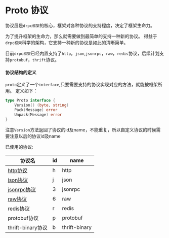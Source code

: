 # Proto 协议

协议层是`drpc框架`的核心，框架对各种协议的支持程度，决定了框架生命力。

为了提升框架的生命力，那么就需要做到最简单的支持一种新的协议。
得益于`drpc框架`科学的架构，它支持一种新的协议是如此的清晰简单。

目前`drpc框架`已经内置支持了`http`，`json`,`jsonrpc`，`raw`，`redis`协议，后续计划支持`protobuf`，`thrift`协议。

#### 协议结构的定义

`proto`定义了一个`interface`,只要需要支持的协议实现对应的方法，就能被框架所用。
定义如下：
```go
type Proto interface {
	Version() (byte, string)
	Pack(Message) error
	Unpack(Message) error
}
```

注意`Version`方法返回了协议的id及name，不能重复，所以自定义协议的时候需要注意以后的协议id及name

已使用的协议:

协议名| id  |name 
---|-----|---
[http协议](drpc/proto_http.md) | h   | http |
[json协议](drpc/proto_json.md) | j   | json
[jsonrpc协议](drpc/proto_jsonrpc.md) | 3   | jsonrpc
[raw协议](drpc/proto_raw.md) | 6   | raw
redis协议 | r   | redis
protobuf协议 | p   | protobuf
thrift-binary协议 | b   | thrift-binary



